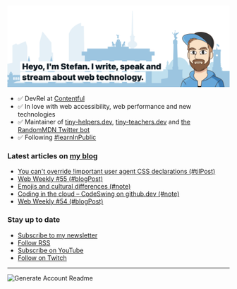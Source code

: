 <img alt="Heyo, I'm Stefan. I write and speak about web technology." src="https://raw.githubusercontent.com/stefanjudis/stefanjudis/main/screenshot.png">

- ✅ DevRel at [Contentful](https://www.contentful.com)
- ✅ In love with web accessibility, web performance and new technologies
- ✅ Maintainer of [tiny-helpers.dev](https://tiny-helpers.dev), [tiny-teachers.dev](https://tiny-teachers.dev/) and [the RandomMDN Twitter bot](https://twitter.com/randomMDN)
- ✅ Following [#learnInPublic](https://www.stefanjudis.com/today-i-learned/)
### Latest articles on [my blog](https://www.stefanjudis.com)

<!-- BLOG-POST-LIST:START -->
- [You can&#39;t override !important user agent CSS declarations &lpar;#tilPost&rpar;](https://www.stefanjudis.com/today-i-learned/you-cant-override-important-user-agent-css-declarations/)
- [Web Weekly #55 &lpar;#blogPost&rpar;](https://www.stefanjudis.com/blog/web-weekly-55/)
- [Emojis and cultural differences &lpar;#note&rpar;](https://www.stefanjudis.com/notes/emojis-and-cultural-differences/)
- [Coding in the cloud – CodeSwing on github.dev &lpar;#note&rpar;](https://www.stefanjudis.com/notes/coding-in-the-cloud-codeswing-on-github-dev/)
- [Web Weekly #54 &lpar;#blogPost&rpar;](https://www.stefanjudis.com/blog/web-weekly-54/)
<!-- BLOG-POST-LIST:END -->

### Stay up to date

- [Subscribe to my newsletter](https://www.stefanjudis.com/newsletter/)
- [Follow RSS](https://www.stefanjudis.com/feeds/)
- [Subscribe on YouTube](https://youtube.com/c/stefanjudis)
- [Follow on Twitch](https://www.twitch.tv/stefanjudis)

---

![Generate Account Readme](https://github.com/stefanjudis/stefanjudis/workflows/Generate%20Account%20Readme/badge.svg)
